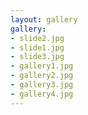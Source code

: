 ```yaml
---
layout: gallery
gallery:
- slide2.jpg
- slide1.jpg
- slide3.jpg
- gallery1.jpg
- gallery2.jpg
- gallery3.jpg
- gallery4.jpg
---
```


